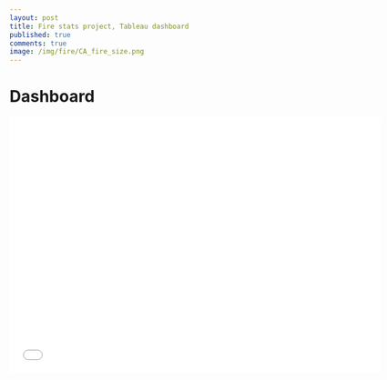 ```yaml
---
layout: post
title: Fire stats project, Tableau dashboard
published: true
comments: true
image: /img/fire/CA_fire_size.png
---
```


# Dashboard

<iframe seamless frameborder="0" src="[https://public.tableau.com/views/GTSRB_Result_Viz/GTSRB](https://public.tableau.com/views/1_88MillionUSFires/FireDash)?:embed=yes&:display_count=yes&:showVizHome=no" width = '650' height = '450' scrolling='yes' ></iframe>    

